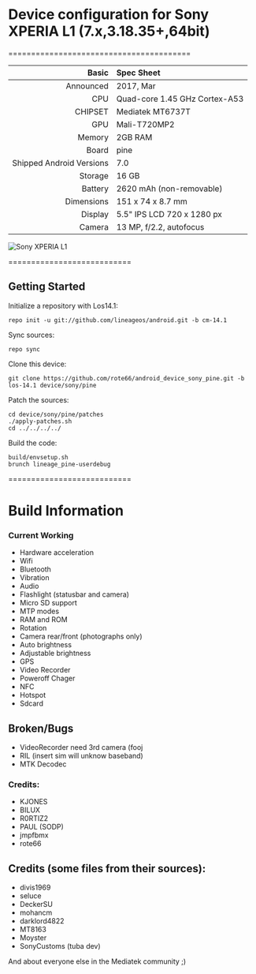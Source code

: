 # Device configuration for Sony XPERIA L1 (7.x,3.18.35+,64bit)
========================================

Basic   | Spec Sheet
-------:|:-------------------------
Announced | 2017, Mar
CPU     | Quad-core 1.45 GHz Cortex-A53
CHIPSET | Mediatek MT6737T
GPU     | Mali-T720MP2
Memory  | 2GB RAM
Board   | pine
Shipped Android Versions | 7.0
Storage | 16 GB
Battery | 2620 mAh (non-removable)
Dimensions | 151 x 74 x 8.7 mm
Display | 5.5" IPS LCD 720 x 1280 px
Camera  | 13 MP, f/2.2, autofocus

![Sony XPERIA L1](https://fdn2.gsmarena.com/vv/pics/sony/sony-xperia-l1-0.jpg)

===========================

Getting Started
---------------

Initialize a repository with Los14.1:

    repo init -u git://github.com/lineageos/android.git -b cm-14.1
    
Sync sources:    

    repo sync
    
Clone this device:
    
    git clone https://github.com/rote66/android_device_sony_pine.git -b los-14.1 device/sony/pine
    
Patch the sources:

    cd device/sony/pine/patches
    ./apply-patches.sh
    cd ../../../../

Build the code:

    build/envsetup.sh
    brunch lineage_pine-userdebug

===========================

# Build Information

### Current Working
 * Hardware acceleration
 * Wifi
 * Bluetooth
 * Vibration
 * Audio
 * Flashlight (statusbar and camera)
 * Micro SD support
 * MTP modes
 * RAM and ROM
 * Rotation
 * Camera rear/front (photographs only)
 * Auto brightness
 * Adjustable brightness
 * GPS
 * Video Recorder
 * Poweroff Chager
 * NFC 
 * Hotspot
 * Sdcard

 ## Broken/Bugs
 * VideoRecorder need 3rd camera (fooj
 * RIL (insert sim will unknow baseband)
 * MTK Decodec

### Credits:
  - KJONES
  - BILUX
  - R0RTIZ2
  - PAUL (SODP)
  - jmpfbmx
  - rote66

  
## Credits (some files from their sources):
  - divis1969
  - seluce
  - DeckerSU
  - mohancm
  - darklord4822
  - MT8163
  - Moyster
  - SonyCustoms (tuba dev)
  
And about everyone else in the Mediatek community ;)  

